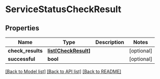 # ServiceStatusCheckResult

## Properties
Name | Type | Description | Notes
------------ | ------------- | ------------- | -------------
**check_results** | [**list[CheckResult]**](CheckResult.md) |  | [optional] 
**successful** | **bool** |  | [optional] 

[[Back to Model list]](../README.md#documentation-for-models) [[Back to API list]](../README.md#documentation-for-api-endpoints) [[Back to README]](../README.md)


